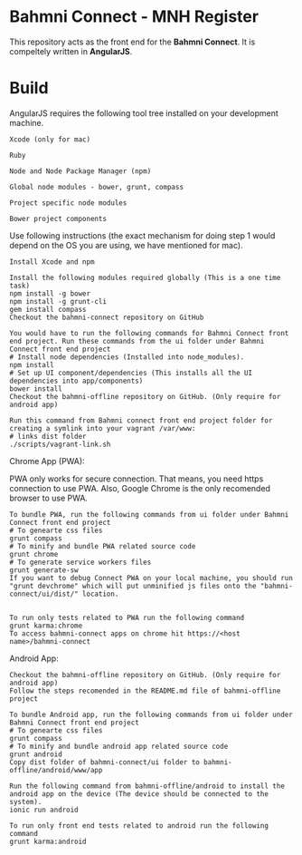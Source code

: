# Bahmni Connect - MNH Register

This repository acts as the front end for the **Bahmni Connect**. It is compeltely written in **AngularJS**.


# Build

AngularJS requires the following tool tree installed on your development machine.

    Xcode (only for mac)

    Ruby

    Node and Node Package Manager (npm)

    Global node modules - bower, grunt, compass

    Project specific node modules

    Bower project components

Use following instructions (the exact mechanism for doing step 1 would depend on the OS you are using, we have mentioned for mac).

    Install Xcode and npm

    Install the following modules required globally (This is a one time task)
    npm install -g bower
    npm install -g grunt-cli
    gem install compass
    Checkout the bahmni-connect repository on GitHub

    You would have to run the following commands for Bahmni Connect front end project. Run these commands from the ui folder under Bahmni Connect front end project
    # Install node dependencies (Installed into node_modules).
    npm install
    # Set up UI component/dependencies (This installs all the UI dependencies into app/components)
    bower install
    Checkout the bahmni-offline repository on GitHub. (Only require for android app)

    Run this command from Bahmni connect front end project folder for creating a symlink into your vagrant /var/www:
    # links dist folder
    ./scripts/vagrant-link.sh

Chrome App (PWA):

PWA only works for  secure connection. That means, you need https connection to use PWA. Also, Google Chrome is the only recomended browser to use PWA.

    To bundle PWA, run the following commands from ui folder under Bahmni Connect front end project
    # To genearte css files
    grunt compass
    # To minify and bundle PWA related source code
    grunt chrome
    # To generate service workers files
    grunt generate-sw
    If you want to debug Connect PWA on your local machine, you should run "grunt devchrome" which will put unminified js files onto the "bahmni-connect/ui/dist/" location.


    To run only tests related to PWA run the following command
    grunt karma:chrome
    To access bahmni-connect apps on chrome hit https://<host name>/bahmni-connect


Android App:

    Checkout the bahmni-offline repository on GitHub. (Only require for android app)
    Follow the steps recomended in the README.md file of bahmni-offline project

    To bundle Android app, run the following commands from ui folder under Bahmni Connect front end project
    # To genearte css files
    grunt compass
    # To minify and bundle android app related source code
    grunt android
    Copy dist folder of bahmni-connect/ui folder to bahmni-offline/android/www/app

    Run the following command from bahmni-offline/android to install the android app on the device (The device should be connected to the system).
    ionic run android

    To run only front end tests related to android run the following command
    grunt karma:android